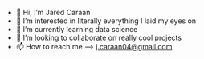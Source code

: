 - 👋 Hi, I’m Jared Caraan
- 👀 I’m interested in literally everything I laid my eyes on
- 🌱 I’m currently learning data science
- 💞️ I’m looking to collaborate on really cool projects
- 📫 How to reach me --> j.caraan04@gmail.com

<!---
Jared-Caraan/Jared-Caraan is a ✨ special ✨ repository because its `README.md` (this file) appears on your GitHub profile.
You can click the Preview link to take a look at your changes.
--->
